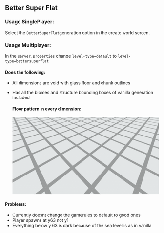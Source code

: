 ## Better Super Flat

### Usage SinglePlayer:
Select the `BetterSuperFlat`generation option in the create world screen.


### Usage Multiplayer:
In the `server.properties` change `level-type=default` to `level-type=bettersuperflat`

#### Does the following:
- All dimensions are void with glass floor and chunk outlines
- Has all the biomes and structure bounding boxes of vanilla generation included

  #### Floor pattern in every dimension:
  ![floor](screenshots/Floor.png?raw=true "Floor")

#### Problems:
- Currently doesnt change the gamerules to default to good ones
- Player spawns at y63 not y1
- Everything below y 63 is dark because of the sea level is as in vanilla
